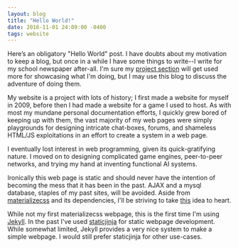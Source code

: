 ```yaml
---
layout: blog
title: "Hello World!"
date: 2016-11-01 24:09:00 -0400
tags: website
---
```

Here’s an obligatory "Hello World" post. I have doubts about my motivation to keep a blog, but once in a while I have some things to write--I write for my school newspaper after-all. I'm sure my [project section](/projects/) will get used more for showcasing what I'm doing, but I may use this blog to discuss the adventure of doing them.

My website is a project with lots of history; I first made a website for myself in 2009, before then I had made a website for a game I used to host. As with most my mundane personal documentation efforts, I quickly grew bored of keeping up with them, the vast majority of my web pages were simply playgrounds for designing intricate chat-boxes, forums, and shameless HTML/JS exploitations in an effort to create a system in a web page.

I eventually lost interest in web programming, given its quick-gratifying nature. I moved on to designing complicated game engines, peer-to-peer networks, and trying my hand at inventing functional AI systems.

Ironically this web page is static and should never have the intention of becoming the mess that it has been in the past. AJAX and a mysql database, staples of my past sites, will be avoided. Aside from [materializecss](http://materializecss.com/) and its dependencies, I'll be striving to take [this](http://motherfuckingwebsite.com/) idea to heart.

While not my first materializecss webpage, this is the first time I'm using [Jekyll](https://jekyllrb.com). In the past I've used [staticjinja](http://staticjinja.readthedocs.io/en/latest/) for static webpage development. While somewhat limited, Jekyll provides a very nice system to make a simple webpage. I would still prefer staticjinja for other use-cases.
